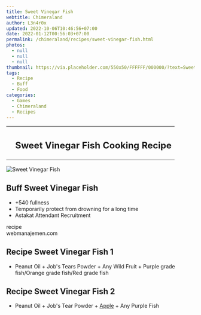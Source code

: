 ```yaml
---
title: Sweet Vinegar Fish
webtitle: Chimeraland
author: L3n4r0x
updated: 2022-10-06T10:46:56+07:00
date: 2022-01-12T00:56:03+07:00
permalink: /chimeraland/recipes/sweet-vinegar-fish.html
photos:
  - null
  - null
  - null
thumbnail: https://via.placeholder.com/550x50/FFFFFF/000000/?text=Sweet Vinegar Fish
tags:
  - Recipe
  - Buff
  - Food
categories:
  - Games
  - Chimeraland
  - Recipes
---
```


<section id="bootstrap-wrapper"><link rel="stylesheet" href="https://cdn.statically.io/gh/dimaslanjaka/Web-Manajemen/40ac3225/css/bootstrap-4.5-wrapper.css"/><div class="row mb-2"><div class="col-md-12 mb-2"><table class="table" id="post-info"><tbody><tr><td></td><td><h1 class="fs-5">Sweet Vinegar Fish Cooking Recipe</h1></td></tr></tbody></table></div></div><div class="card mb-2"><div class="row g-0"><div class="col-sm-4 position-relative mb-2"><img src="https://via.placeholder.com/600" class="card-img fit-cover w-100 h-100" alt="Sweet Vinegar Fish" data-fancybox="true"/></div><div class="col-sm-8 mb-2"><div class="card-body"><h2 class="card-title fs-5">Buff Sweet Vinegar Fish</h2><div class="card-text"><ul><li>+540 fullness</li><li>Temporarily protect from drowning for a long time</li><li>Astakat Attendant Recruitment</li></ul></div><span class="badge rounded-pill bg-dark">recipe</span></div><div class="card-footer text-end text-muted">webmanajemen.com</div></div></div></div><div class="row mb-2"><div class="col-12 col-lg-6 recipe-item mb-2"><div class="card"><div class="card-body"><h2 class="card-title fs-5">Recipe Sweet Vinegar Fish 1</h2><div class="card-text"><ul><li>Peanut Oil<span> + </span>Job&#x27;s Tears Powder<span> + </span>Any Wild Fruit<span> + </span>Purple grade fish/Orange grade fish/Red grade fish</li></ul></div></div></div></div><div class="col-12 col-lg-6 recipe-item mb-2"><div class="card"><div class="card-body"><h2 class="card-title fs-5">Recipe Sweet Vinegar Fish 2</h2><div class="card-text"><ul><li>Peanut Oil<span> + </span>Job&#x27;s Tear Powder<span> + </span><a class="text-decoration-none" href="/chimeraland/materials/apple.html">Apple</a><span> + </span>Any Purple Fish</li></ul></div></div></div></div></div></section>